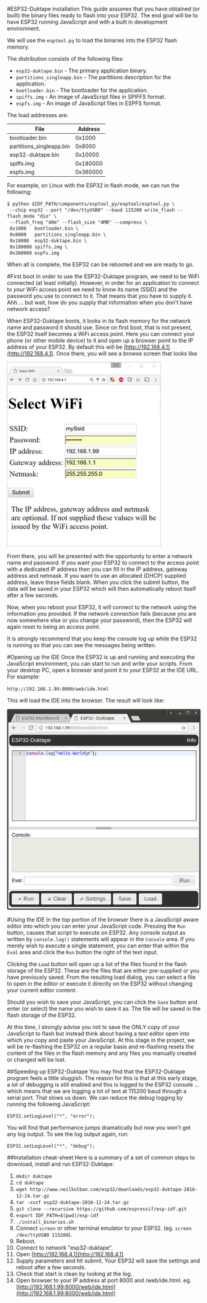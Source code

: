 #ESP32-Duktape installation
This guide assumes that you have obtained (or built) the binary files ready to flash
into your ESP32.  The end goal will be to have ESP32 running JavaScript and
with a built in development environment.

We will use the `esptool.py` to load the binaries into the ESP32 flash memory.

The distribution consists of the following files:

* `esp32-duktape.bin` - The primary application binary.
* `partitions_singleapp.bin` - The partitions description for the application.
* `bootloader.bin` - The bootloader for the application.
* `spiffs.img` - An image of JavaScript files in SPIFFS format.
* `espfs.img` - An image of JavaScript files in ESPFS format.

The load addresses are:

|File                     |Address  |
|-------------------------|---------|
|bootloader.bin           |0x1000   |
|partitions_singleapp.bin |0x8000   |
|esp32-duktape.bin        |0x10000  |
|spiffs.img               |0x180000 |
|espfs.img                |0x360000 |

For example, on Linux with the ESP32 in flash mode, we can run the following:
```
$ python $IDF_PATH/components/esptool_py/esptool/esptool.py \
 --chip esp32 --port "/dev/ttyUSB0" --baud 115200 write_flash --flash_mode "dio" \
 --flash_freq "40m" --flash_size "4MB" --compress \
 0x1000   bootloader.bin \
 0x8000   partitions_singleapp.bin \
 0x10000  esp32-duktape.bin \
 0x180000 spiffs.img \
 0x360000 espfs.img
```

When all is complete, the ESP32 can be rebooted and we are ready to go.

#First boot
In order to use the ESP32-Duktape program, we need to be WiFi connected (at least
initially).  However, in order for an application to connect to *your* WiFi access point
we need to know its name (SSID) and the password you use to connect to it.  That means
that you have to supply it.  Ahh ... but wait, how do you supply that information when
you don't have network access?

When ESP32-Duktape boots, it looks in its flash memory for the network name
and password it should use.  Since on first boot, that is not present, the ESP32 itself
becomes a WiFi access point.  Here you can connect your phone (or other mobile device)
to it and open up a browser point to the IP address of your ESP32.  By default this
will be [http://192.168.4.1](http://192.168.4.1).  Once there, you will see a browse
screen that looks like

![bootwifi](images/bootwifi.jpg)

From there, you will be presented with the opportunity to enter a network name and
password.  If you want your ESP32 to connect to the access point with a dedicated IP
address then you can fill in the IP address, gateway address and netmask.  If you want
to use an allocated (DHCP) supplied address, leave these fields blank.  When you click
the submit button, the data will be saved in your ESP32 which will then automatically
reboot itself after a few seconds.

Now, when you reboot your ESP32, it will connect to the network using the information
you provided.  If the 
network connection fails (because you are now somewhere else or you change your password),
then the ESP32 will again reset to being an access point.

It is strongly recommend that you keep the console log up while the ESP32 is running
so that you can see the messages being written.

#Opening up the IDE
Once the ESP32 is up and running and executing the JavaScript environment, you can start
to run and write your scripts.  From your desktop PC, open a browser and point it to your
ESP32 at the IDE URL.  For example:

`http://192.168.1.99:8000/web/ide.html`

This will load the IDE into the browser.  The result will look like:

![editor2](images/editor2.jpg)

#Using the IDE
In the top portion of the browser there is a JavaScript aware editor into which you can
enter your JavaScript code.  Pressing the `Run` button, causes that script to execute on
ESP32.  Any console output as written by `console.log()` statements will appear in the
`Console` area.  If you merely wish to execute a single statement, you can enter that
within the `Eval` area and click the `Run` button the right of the text input.

Clicking the `Load` button will open up a list of the files found in the flash storage
of the ESP32.  These are the files that are either pre-supplied or you have previously
saved.  From the resulting load dialog, you can select a file to open in the editor or
execute it directly on the ESP32 without changing your current editor content.

Should you wish to save your JavaScript, you can click the `Save` button and enter
(or select) the name you wish to save it as.  The file will be saved in the flash
storage of the ESP32.

At this time, I strongly advise you not to save the ONLY copy of your JavaScript to flash
but instead think about having a text editor open into which you copy and paste your
JavaScript.  At this stage in the project, we will be re-flashing the ESP32 on a regular
basis and re-flashing resets the content of the files in the flash memory and any files
you manually created or changed will be lost.


##Speeding up ESP32-Duktape
You may find that the ESP32-Duktape program feels a little sluggish.  The reason for this
is that at this early stage, a *lot* of debugging is still enabled and this is logged to
the ESP32 console ... which means that we are logging a lot of text at 115200 baud through
a serial port.  That slows us down.  We can reduce the debug logging by running the following
JavaScript:

```
ESP32.setLogLevel("*", "error");
```

You will find that performance jumps dramatically but now you won't get any log output.  To see
the log output again, run:

```
ESP32.setLogLevel("*", "debug");
```

##Installation cheat-sheet
Here is a summary of a set of common steps to download, install and run ESP32-Duktape:

1. `mkdir duktape`
2. `cd duktape`
3. `wget http://www.neilkolban.com/esp32/downloads/esp32-duktape-2016-12-24.tar.gz`
4. `tar -xvzf esp32-duktape-2016-12-24.tar.gz`
5. `git clone --recursive https://github.com/espressif/esp-idf.git`
6. `export IDF_PATH=$(pwd)/esp-idf`
7. `./install_binaries.sh`
8. Connect `screen` or other terminal emulator to your ESP32. (eg. `screen /dev/ttyUSB0 115200`).
9. Reboot.
10. Connect to network "esp32-duktape".
11. Open [http://192.168.4.1](http://192.168.4.1)
12. Supply parameters and hit submit.  Your ESP32 will save the settings and reboot after a few seconds.
13. Check that start is clean by looking at the log.
14. Open browser to your IP address at port 8000 and /web/ide.html.
eg. [http://192.168.1.99:8000/web/ide.html](http://192.168.1.99:8000/web/ide.html)